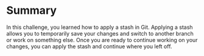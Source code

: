 # Summary

In this challenge, you learned how to apply a stash in Git. Applying a stash allows you to temporarily save your changes and switch to another branch or work on something else. Once you are ready to continue working on your changes, you can apply the stash and continue where you left off.


